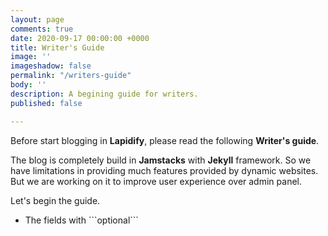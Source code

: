 ```yaml
---
layout: page
comments: true
date: 2020-09-17 00:00:00 +0000
title: Writer's Guide
image: ''
imageshadow: false
permalink: "/writers-guide"
body: ''
description: A begining guide for writers.
published: false

---
```

Before start blogging in **Lapidify**, please read the following **Writer's guide**.

The blog is completely build in **Jamstacks** with **Jekyll** framework. So we have limitations in providing much features provided by dynamic websites. But we are working on it to improve user experience over admin panel.

Let's begin the guide.

* The fields with \`\`\`optional\`\`\` 